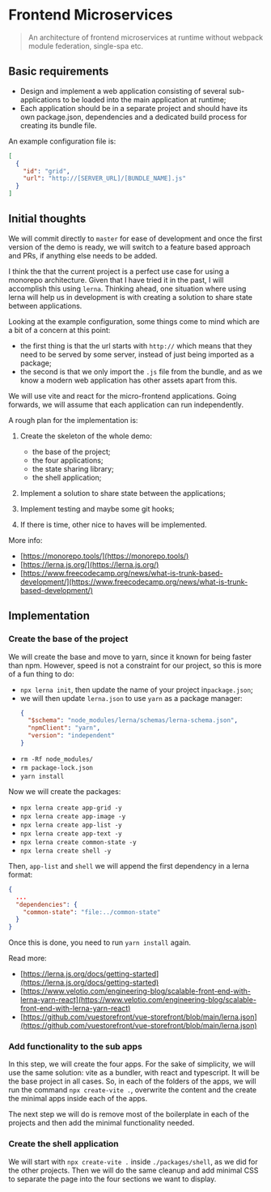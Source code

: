 # Frontend Microservices

> An architecture of frontend microservices at runtime without webpack module federation, single-spa etc.

## Basic requirements

- Design and implement a web application consisting of several sub-applications to be loaded into the main application at runtime;
- Each application should be in a separate project and should have its own package.json, dependencies and a dedicated build process for creating its bundle file.

An example configuration file is:

```json
[
  {
    "id": "grid",
    "url": "http://[SERVER_URL]/[BUNDLE_NAME].js"
  }
]
```

## Initial thoughts

We will commit directly to `master` for ease of development and once the first version of the demo is ready, we will switch to a feature based approach and PRs, if anything else needs to be added.

I think the that the current project is a perfect use case for using a monorepo architecture. Given that I have tried it in the past, I will accomplish this using `lerna`. Thinking ahead, one situation where using lerna will help us in development is with creating a solution to share state between applications.

Looking at the example configuration, some things come to mind which are a bit of a concern at this point:

- the first thing is that the url starts with `http://` which means that they need to be served by some server, instead of just being imported as a package;
- the second is that we only import the `.js` file from the bundle, and as we know a modern web application has other assets apart from this.

We will use vite and react for the micro-frontend applications. Going forwards, we will assume that each application can run independently.

A rough plan for the implementation is:

1. Create the skeleton of the whole demo:

   - the base of the project;
   - the four applications;
   - the state sharing library;
   - the shell application;

2. Implement a solution to share state between the applications;
3. Implement testing and maybe some git hooks;
4. If there is time, other nice to haves will be implemented.

More info:

- [https://monorepo.tools/](https://monorepo.tools/)
- [https://lerna.js.org/](https://lerna.js.org/)
- [https://www.freecodecamp.org/news/what-is-trunk-based-development/](https://www.freecodecamp.org/news/what-is-trunk-based-development/)

## Implementation

### Create the base of the project

We will create the base and move to yarn, since it known for being faster than npm. However, speed is not a constraint for our project, so this is more of a fun thing to do:

- `npx lerna init`, then update the name of your project in`package.json`;
- we will then update `lerna.json` to use `yarn` as a package manager:
  ```json
  {
    "$schema": "node_modules/lerna/schemas/lerna-schema.json",
    "npmClient": "yarn",
    "version": "independent"
  }
  ```
- `rm -Rf node_modules/`
- `rm package-lock.json`
- `yarn install`

Now we will create the packages:

- `npx lerna create app-grid -y`
- `npx lerna create app-image -y`
- `npx lerna create app-list -y`
- `npx lerna create app-text -y`
- `npx lerna create common-state -y`
- `npx lerna create shell -y`

Then, `app-list` and `shell` we will append the first dependency in a lerna format:

```json
{
  ...
  "dependencies": {
    "common-state": "file:../common-state"
  }
}
```

Once this is done, you need to run `yarn install` again.

Read more:

- [https://lerna.js.org/docs/getting-started](https://lerna.js.org/docs/getting-started)
- [https://www.velotio.com/engineering-blog/scalable-front-end-with-lerna-yarn-react](https://www.velotio.com/engineering-blog/scalable-front-end-with-lerna-yarn-react)
- [https://github.com/vuestorefront/vue-storefront/blob/main/lerna.json](https://github.com/vuestorefront/vue-storefront/blob/main/lerna.json)

### Add functionality to the sub apps

In this step, we will create the four apps. For the sake of simplicity, we will use the same solution: vite as a bundler, with react and typescript. It will be the base project in all cases. So, in each of the folders of the apps, we will run the command `npx create-vite .`, overwrite the content and the create the minimal apps inside each of the apps.

The next step we will do is remove most of the boilerplate in each of the projects and then add the minimal functionality needed.

### Create the shell application

We will start with `npx create-vite .` inside `./packages/shell`, as we did for the other projects. Then we will do the same cleanup and add minimal CSS to separate the page into the four sections we want to display.
